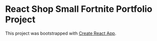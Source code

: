 # React Shop Small Fortnite Portfolio Project

This project was bootstrapped with [Create React App](https://github.com/facebook/create-react-app).

